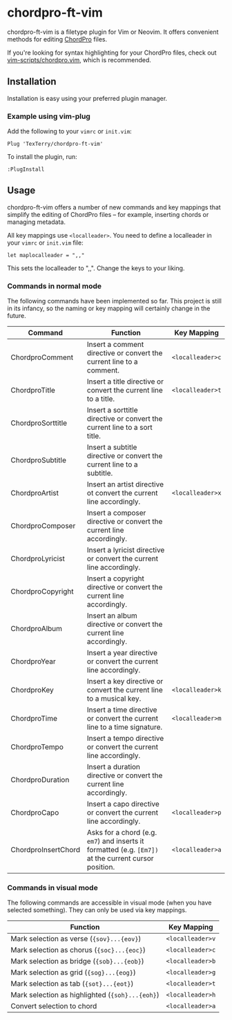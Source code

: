 # chordpro-ft-vim

chordpro-ft-vim is a filetype plugin for Vim or Neovim.
It offers convenient methods for editing [ChordPro](https://chordpro.org) files.

If you're looking for syntax highlighting for your ChordPro files,
check out [vim-scripts/chordpro.vim](https://github.com/vim-scripts/chordpro.vim), which is recommended.


## Installation

Installation is easy using your preferred plugin manager.


### Example using vim-plug

Add the following to your `vimrc` or `init.vim`:

    Plug 'TexTerry/chordpro-ft-vim'

To install the plugin, run:

    :PlugInstall

## Usage

chordpro-ft-vim offers a number of new commands and key mappings that simplify
the editing of ChordPro files – for example, inserting chords or managing
metadata.

All key mappings use `<localleader>`. You need to define a localleader in your
`vimrc` or `init.vim` file:

    let maplocalleader = ",,"

This sets the localleader to ",,". Change the keys to your liking.

### Commands in normal mode

The following commands have been implemented so far. 
This project is still in its infancy, so the naming or key mapping will 
certainly change in the future.

| Command              | Function                                                                 | Key Mapping        |
|----------------------|--------------------------------------------------------------------------|--------------------|
| ChordproComment      | Insert a comment directive or convert the current line to a comment.     | `<localleader>c`     |
| ChordproTitle        | Insert a title directive or convert the current line to a title.         | `<localleader>t`     |
| ChordproSorttitle    | Insert a sorttitle directive or convert the current line to a sort title.|                    |
| ChordproSubtitle     | Insert a subtitle directive or convert the current line to a subtitle.   |                    |
| ChordproArtist       | Insert an artist directive ot convert the current line accordingly.      | `<localleader>x`     |
| ChordproComposer     | Insert a composer directive or convert the current line accordingly.     |                    |
| ChordproLyricist     | Insert a lyricist directive or convert the current line accordingly.     |                    |
| ChordproCopyright    | Insert a copyright directive or convert the current line accordingly.    |                    |
| ChordproAlbum        | Insert an album directive or convert the current line accordingly.       |                    |
| ChordproYear         | Insert a year directive or convert the current line accordingly.         |                    |
| ChordproKey          | Insert a key directive or convert the current line to a musical key.     | `<localleader>k`     |
| ChordproTime         | Insert a time directive or convert the current line to a time signature. | `<localleader>m`     |
| ChordproTempo        | Insert a tempo directive or convert the current line accordingly.        |                    |
| ChordproDuration     | Insert a duration directive or convert the current line accordingly.     |                    |
| ChordproCapo         | Insert a capo directive or convert the current line accordingly.         | `<localleader>p`     |
| ChordproInsertChord  | Asks for a chord (e.g. `em7`) and inserts it formatted (e.g.  `[Em7])` at the current cursor position.      | `<localleader>a`     |


### Commands in visual mode

The following commands are accessible in visual mode (when you have selected something). 
They can only be used via key mappings.

| Function                                        | Key Mapping       |
|-------------------------------------------------|-------------------|
| Mark selection as verse (`{sov}...{eov}`)         | `<localleader>v`    |
| Mark selection as chorus (`{soc}...{eoc}`)        | `<localleader>c`    |
| Mark selection as bridge (`{sob}...{eob}`)        | `<localleader>b`    |
| Mark selection as grid (`{sog}...{eog}`)          | `<localleader>g`    |
| Mark selection as tab (`{sot}...{eot}`)           | `<localleader>t`    |
| Mark selection as highlighted (`{soh}...{eoh}`)   | `<localleader>h`    |
| Convert selection to chord                      | `<localleader>a`    |
